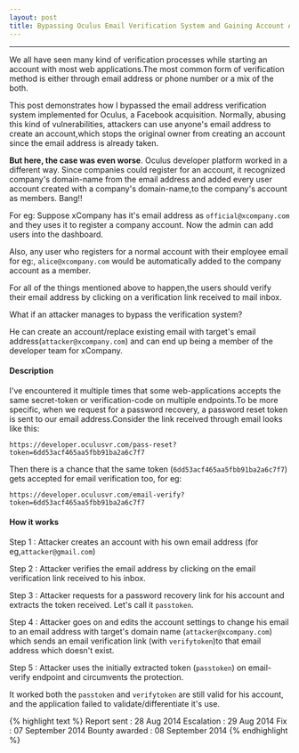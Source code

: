```yaml
---
layout: post
title: Bypassing Oculus Email Verification System and Gaining Account Access
---
```


---

We all have seen many kind of verification processes while starting an account with most web applications.The most common form of verification method is either through email address or phone number or a mix of the both.

This post demonstrates how I bypassed the email address verification system implemented for Oculus, a Facebook acquisition. Normally, abusing this kind of vulnerabilities, attackers can use anyone's email address to create an account,which stops the original owner from creating an account since the email address is already taken.

<b>But here, the case was even worse</b>. Oculus developer platform worked in a different way. Since companies could register for an account, it recognized company's domain-name from the email address and added every user account created with a 
company's domain-name,to the company's account as members. Bang!!

For eg: Suppose xCompany has it's email address as `official@xcompany.com` and they uses it to register a company account. Now the admin can add users into the dashboard.

Also, any user who registers for a normal account with their employee email for eg:, `alice@xcompany.com` would be automatically added to the company account as a member.

For all of the things mentioned above to happen,the users should verify their email address by clicking on a verification link received to mail inbox.

What if an attacker manages to bypass the verification system?

He can create an account/replace existing email with target's email address(`attacker@xcompany.com`) and can end up being a member of the developer team for xCompany.

#### Description


I've encountered it multiple times that some web-applications accepts the same secret-token or verification-code on multiple endpoints.To be more specific, when we request for a password recovery, a password reset token is sent 
to our email address.Consider the link received through email looks like this:

`https://developer.oculusvr.com/pass-reset?token=6dd53acf465aa5fbb91ba2a6c7f7`

Then there is a chance that the same token (`6dd53acf465aa5fbb91ba2a6c7f7`) gets accepted for email verification too, for eg:

`https://developer.oculusvr.com/email-verify?token=6dd53acf465aa5fbb91ba2a6c7f7`


#### How it works


Step 1 : Attacker creates an account with his own email address (for eg,`attacker@gmail.com`)

Step 2 : Attacker verifies the email address by clicking on the email verification link received to his inbox.

Step 3 : Attacker requests for a password recovery link for his account and extracts the token received. Let's call it `passtoken`.

Step 4 : Attacker goes on and edits the account settings to change his email to an email address with target's domain name (`attacker@xcompany.com`) which sends an email verification link (with `verifytoken`)to that email address which doesn't exist.

Step 5 : Attacker uses the initially extracted token (`passtoken`) on email-verify endpoint and circumvents the protection.


It worked both the `passtoken` and `verifytoken` are still valid for his account, and the application failed to validate/differentiate it's use. 


{% highlight text %} Report sent : 28 Aug 2014 Escalation : 29 Aug 2014 Fix : 07 September 2014 Bounty awarded : 08 September 2014 {% endhighlight %}
